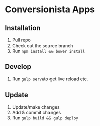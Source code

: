 # Conversionista Apps

## Installation
1. Pull repo
2. Check out the source branch
3. Run `npm install && bower install`

## Develop
1. Run `gulp serve`to get live reload etc.

## Update
1. Update/make changes
2. Add & commit changes
3. Run `gulp build && gulp deploy`
